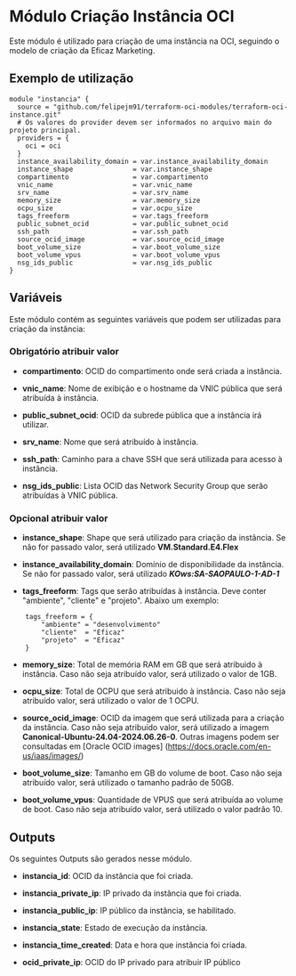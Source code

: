 # Módulo Criação Instância OCI

Este módulo é utilizado para criação de uma instância na OCI, seguindo o modelo de criação da Eficaz Marketing.



## Exemplo de utilização
```
module "instancia" {
  source = "github.com/felipejm91/terraform-oci-modules/terraform-oci-instance.git"
  # Os valores do provider devem ser informados no arquivo main do projeto principal.
  providers = {
    oci = oci
  }
  instance_availability_domain = var.instance_availability_domain
  instance_shape               = var.instance_shape
  compartimento                = var.compartimento
  vnic_name                    = var.vnic_name
  srv_name                     = var.srv_name
  memory_size                  = var.memory_size
  ocpu_size                    = var.ocpu_size
  tags_freeform                = var.tags_freeform
  public_subnet_ocid           = var.public_subnet_ocid
  ssh_path                     = var.ssh_path
  source_ocid_image            = var.source_ocid_image
  boot_volume_size             = var.boot_volume_size
  boot_volume_vpus             = var.boot_volume_vpus
  nsg_ids_public               = var.nsg_ids_public
}
```



## Variáveis

Este módulo contém as seguintes variáveis que podem ser utilizadas para criação da instância:


### Obrigatório atribuir valor


- **compartimento**: OCID do compartimento onde será criada a instância.

- **vnic_name**: Nome de exibição e o hostname da VNIC pública que será atribuída à instância.

- **public_subnet_ocid**: OCID da subrede pública que a instância irá utilizar.

- **srv_name**: Nome que será atribuído à instância.

- **ssh_path**: Caminho para a chave SSH que será utilizada para acesso à instância.

- **nsg_ids_public**: Lista OCID das Network Security Group que serão atribuídas à VNIC pública.

 

### Opcional atribuir valor


- **instance_shape**: Shape que será utilizado para criação da instância. Se não for passado valor, será utilizado **VM.Standard.E4.Flex**

- **instance_availability_domain**: Domínio de disponibilidade da instância. Se não for passado valor, será utilizado ***KOws:SA-SAOPAULO-1-AD-1***

- **tags_freeform**: Tags que serão atribuídas à instância. Deve conter "ambiente", "cliente" e "projeto". Abaixo um exemplo:
```
    tags_freeform = {
        "ambiente" = "desenvolvimento"
        "cliente"  = "Eficaz"
        "projeto"  = "Eficaz"
    }
```

- **memory_size**: Total de memória RAM em GB que será atribuido à instância. Caso não seja atribuído valor, será utilizado o valor de 1GB.

- **ocpu_size**: Total de OCPU que será atribuido à instância. Caso não seja atribuído valor, será utilizado o valor de 1 OCPU.

- **source_ocid_image**: OCID da imagem que será utilizada para a criação da instância. Caso não seja atribuído valor, será utilizado a imagem **Canonical-Ubuntu-24.04-2024.06.26-0**. Outras imagens podem ser consultadas em [Oracle OCID images] (https://docs.oracle.com/en-us/iaas/images/)

- **boot_volume_size**: Tamanho em GB do volume de boot. Caso não seja atribuído valor, será utilizado o tamanho padrão de 50GB.

- **boot_volume_vpus**: Quantidade de VPUS que será atribuída ao volume de boot. Caso não seja atribuído valor, será utilizado o valor padrão 10.



## Outputs

Os seguintes Outputs são gerados nesse módulo.


- **instancia_id**: OCID da instância que foi criada.


- **instancia_private_ip**: IP privado da instância que foi criada.


- **instancia_public_ip**: IP público da instância, se habilitado.


- **instancia_state**: Estado de execução da instância.


- **instancia_time_created**: Data e hora que instância foi criada.


- **ocid_private_ip**: OCID do IP privado para atribuir IP público
